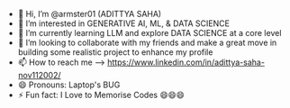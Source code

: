 - 👋 Hi, I’m @armster01 (ADITTYA SAHA)
- 👀 I’m interested in GENERATIVE AI, ML, & DATA SCIENCE
- 🌱 I’m currently learning LLM and explore DATA SCIENCE at a core level
- 💞️ I’m looking to collaborate with my friends and make a great move in building some realistic project to enhance my profile
- 📫 How to reach me --> https://www.linkedin.com/in/adittya-saha-nov112002/
- 😄 Pronouns: Laptop's BUG
- ⚡ Fun fact: I Love to Memorise Codes 😄😄😄
